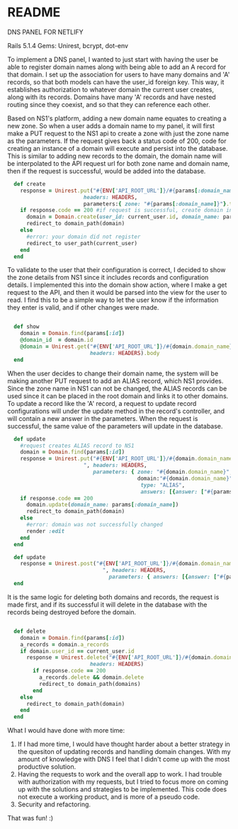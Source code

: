# README
DNS PANEL FOR NETLIFY 

Rails 5.1.4
Gems: Unirest, bcrypt, dot-env


To implement a DNS panel, I wanted to just start with having the user be able to register domain names along with being able to add an A record for that domain. I set up the association for users to have many domains and 'A' records, so that both models can have the user_id foreign key. This way, it establishes authorization to whatever domain the current user creates, along with its records. Domains have many 'A' records and have nested routing since they coexist, and so that they can reference each other.   

Based on NS1's platform, adding a new domain name equates to creating a new zone. So when a user adds a domain name to my panel, it will first make a PUT request to the NS1 api to create a zone with just the zone name as the parameters. If the request gives back a status code of 200, code for creating an instance of a domain will execute and persist into the database. This is similar to adding new records to the domain, the domain name will be interpolated to the API request url for both zone name and domain name, then if the request is successful, would be added into the database.

```ruby 
  def create
    response = Unirest.put("#{ENV['API_ROOT_URL']}/#{params[:domain_name]}", 
                        headers: HEADERS, 
                        parameters:{ zone: "#{params[:domain_name]}"}.to_json)
    if response.code == 200 #if request is successful, create domain in DB
      domain = Domain.create(user_id: current_user.id, domain_name: params[:domain_name])
      redirect_to domain_path(domain)
    else
      #error: your domain did not register
      redirect_to user_path(current_user)
    end
  end
```

To validate to the user that their configuration is correct, I decided to show the zone details from NS1 since it includes records and configuration details. I implemented this into the domain show action, where I make a get request to the API, and then it would be parsed into the view for the user to read. I find this to be a simple way to let the user know if the information they enter is valid, and if other changes were made.

```ruby

  def show
    domain = Domain.find(params[:id])
    @domain_id  = domain.id
    @domain = Unirest.get("#{ENV['API_ROOT_URL']}/#{domain.domain_name}",
                          headers: HEADERS).body
  end 
```

When the user decides to change their domain name, the system will be making another PUT request to add an ALIAS record, which NS1 provides. Since the zone name in NS1 can not be changed, the ALIAS records can be used since it can be placed in the root domain and links it to other domains. To update a record like the 'A' record, a request to update record configurations will under the update method in the record's controller, and will contain a new answer in the parameters. When the request is successful, the same value of the parameters will update in the database.

```ruby
  def update
    #request creates ALIAS record to NS1
    domain = Domain.find(params[:id])
    response = Unirest.put("#{ENV['API_ROOT_URL']}/#{domain.domain_name}/#{domain.domain_name}/ALIAS
                        ", headers: HEADERS,
                           parameters: { zone: "#{domain.domain_name}", 
                                         domain:"#{domain.domain_name}",
                                          type: "ALIAS",
                                          answers: [{answer: ["#{params[:domain_name]}"]}] }.to_json)
    if response.code == 200 
      domain.update(domain_name: params[:domain_name])
      redirect_to domain_path(domain)
    else
      #error: domain was not successfully changed
      render :edit
    end
  end
```
```ruby
  def update
    response = Unirest.post("#{ENV['API_ROOT_URL']}/#{domain.domain_name}/#{domain.domain_name}/A
                              ", headers: HEADERS,
                                parameters: { answers: [{answer: ["#{params[:ip_address]}"]}] }.to_json)
  end
```

It is the same logic for deleting both domains and records, the request is made first, and if its successful it will delete in the database with the records being destroyed before the domain.

```ruby

  def delete
    domain = Domain.find(params[:id])
    a_records = domain.a_records
    if domain.user_id == current_user.id
      response = Unirest.delete("#{ENV['API_ROOT_URL']}/#{domain.domain_name}",
                          headers: HEADERS)
        if response.code == 200
          a_records.delete && domain.delete
          redirect_to domain_path(domains) 
        end
    else
      redirect_to domain_path(domain) 
    end
  end
```

What I would have done with more time:

1) If I had more time, I would have thought harder about a better strategy in the quesiton of updating records and handling domain changes. With my amount of knowledge with DNS I feel that I didn't come up with the most productive solution.
2) Having the requests to work and the overall app to work. I had trouble with authorization with my requests, but I tried to focus more on coming up with the solutions and strategies to be implemented. This code does not execute a working product, and is more of a pseudo code.
3) Security and refactoring.


That was fun! :)




